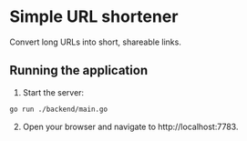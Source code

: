 # Simple URL shortener
Convert long URLs into short, shareable links.

## Running the application
1. Start the server:
```sh
go run ./backend/main.go
```
2. Open your browser and navigate to http://localhost:7783.
